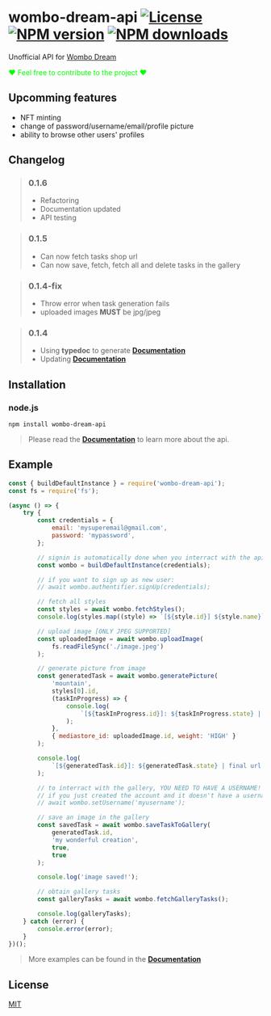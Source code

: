 # wombo-dream-api [![License][license-image]][license-url] [![NPM version][npm-image]][npm-url] [![NPM downloads][npm-downloads-image]][npm-downloads-url]

Unofficial API for [Wombo Dream](https://app.wombo.art)

<p style="color: lime;">❤ Feel free to contribute to the project ❤ </p>

## Upcomming features

- NFT minting
- change of password/username/email/profile picture
- ability to browse other users' profiles

## Changelog

> ### 0.1.6
>
> - Refactoring
> - Documentation updated
> - API testing

> ### 0.1.5
>
> - Can now fetch tasks shop url
> - Can now save, fetch, fetch all and delete tasks in the gallery

> ### 0.1.4-fix
>
> - Throw error when task generation fails
> - uploaded images **MUST** be jpg/jpeg

> ### 0.1.4
>
> - Using **typedoc** to generate **[Documentation][documentation-url]**
> - Updating **[Documentation][documentation-url]**

## Installation

### node.js

    npm install wombo-dream-api

> Please read the
> **[Documentation][documentation-url]**
> to learn more about the api.

## Example

```javascript
const { buildDefaultInstance } = require('wombo-dream-api');
const fs = require('fs');

(async () => {
	try {
		const credentials = {
			email: 'mysuperemail@gmail.com',
			password: 'mypassword',
		};

		// signin is automatically done when you interract with the api if you pass credentials
		const wombo = buildDefaultInstance(credentials);

		// if you want to sign up as new user:
		// await wombo.authentifier.signUp(credentials);

		// fetch all styles
		const styles = await wombo.fetchStyles();
		console.log(styles.map((style) => `[${style.id}] ${style.name}`));

		// upload image [ONLY JPEG SUPPORTED]
		const uploadedImage = await wombo.uploadImage(
			fs.readFileSync('./image.jpeg')
		);

		// generate picture from image
		const generatedTask = await wombo.generatePicture(
			'mountain',
			styles[0].id,
			(taskInProgress) => {
				console.log(
					`[${taskInProgress.id}]: ${taskInProgress.state} | step: ${taskInProgress.photo_url_list.length}`
				);
			},
			{ mediastore_id: uploadedImage.id, weight: 'HIGH' }
		);

		console.log(
			`[${generatedTask.id}]: ${generatedTask.state} | final url: ${generatedTask.result?.final}`
		);

		// to interract with the gallery, YOU NEED TO HAVE A USERNAME!
		// if you just created the account and it doesn't have a username, set it with:
		// await wombo.setUsername('myusername');

		// save an image in the gallery
		const savedTask = await wombo.saveTaskToGallery(
			generatedTask.id,
			'my wonderful creation',
			true,
			true
		);

		console.log('image saved!');

		// obtain gallery tasks
		const galleryTasks = await wombo.fetchGalleryTasks();

		console.log(galleryTasks);
	} catch (error) {
		console.error(error);
	}
})();
```

> More examples can be found in the **[Documentation][documentation-url]**

## License

[MIT](LICENSE)

[documentation-url]: https://leopoldhub.github.io/wombo-dream-api/
[license-image]: https://img.shields.io/github/license/leopoldhub/wombo-dream-api.svg
[license-url]: https://github.com/leopoldhub/wombo-dream-api/blob/master/LICENSE
[npm-image]: https://img.shields.io/npm/v/wombo-dream-api.svg
[npm-url]: https://www.npmjs.com/package/wombo-dream-api
[npm-downloads-image]: https://img.shields.io/npm/dm/wombo-dream-api.svg
[npm-downloads-url]: https://www.npmjs.com/package/wombo-dream-api

